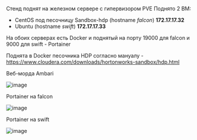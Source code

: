 Стенд поднят на железном сервере с гипервизором PVE
Поднято 2 ВМ:
- CentOS под песочницу Sandbox-hdp (hostname *falcon*) **172.17.17.32**
- Ubuntu (hostname *swift*) **172.17.17.33**

На обоих серверах есть Docker и поднятый на порту 19000 для falcon и 9000 для swift - Portainer

Поднята в Docker песочника HDP согласно мануалу - https://www.cloudera.com/downloads/hortonworks-sandbox/hdp.html


Веб-морда Ambari

![image](https://user-images.githubusercontent.com/40624766/131565322-0c279cec-5dd9-47ef-8150-23280f8518ae.png)


Portainer на falcon

![image](https://user-images.githubusercontent.com/40624766/131565412-0429653a-04b1-44e8-8d38-a7457567766e.png)


Portainer на swift

![image](https://user-images.githubusercontent.com/40624766/131565608-76bb405f-79bb-40bf-a62d-09d34214bb34.png)
